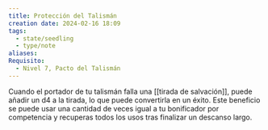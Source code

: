 ```yaml
---
title: Protección del Talismán
creation date: 2024-02-16 18:09
tags:
  - state/seedling
  - type/note
aliases: 
Requisito:
  - Nivel 7, Pacto del Talismán
---
```

Cuando el portador de tu talismán falla una [[tirada de salvación]], puede añadir un d4 a la tirada, lo que puede convertirla en un éxito. Este beneficio se puede usar una cantidad de veces igual a tu bonificador por competencia y recuperas todos los usos tras finalizar un descanso largo.
